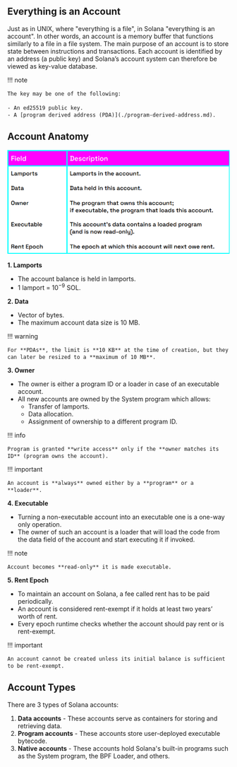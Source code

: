 ## Everything is an Account

Just as in UNIX, where "everything is a file", in Solana "everything is an account". In other words, an account is a memory buffer that functions similarly to a file in a file system. The main purpose of an account is to store state between instructions and transactions. Each account is identified by an address (a public key) and Solana’s account system can therefore be viewed as  key-value database.

!!! note

    The key may be one of the following:

    - An ed25519 public key.
    - A [program derived address (PDA)](./program-derived-address.md).

## Account Anatomy

![Account Layout](./../../images/account-layout.png)

**1. Lamports**

  - The account balance is held in lamports.
  - 1 lamport = 10<sup>−9</sup> SOL.

**2. Data**

  - Vector of bytes.
  - The maximum account data size is 10 MB.

!!! warning

    For **PDAs**, the limit is **10 KB** at the time of creation, but they can later be resized to a **maximum of 10 MB**.

**3. Owner**

  - The owner is either a program ID or a loader in case of an executable account.
  - All new accounts are owned by the System program which allows:
    -  Transfer of lamports.
    -  Data allocation.
    -  Assignment of ownership to a different program ID.

!!! info

    Program is granted **write access** only if the **owner matches its ID** (program owns the account).

!!! important

    An account is **always** owned either by a **program** or a **loader**.

**4. Executable**

  - Turning a non-executable account into an executable one is a one-way only operation.
  - The owner of such an account is a loader that will load the code from the data field of the account and start executing it if invoked.

!!! note

    Account becomes **read-only** it is made executable.

**5. Rent Epoch**

  - To maintain an account on Solana, a fee called rent has to be paid periodically.
  - An account is considered rent-exempt if it holds at least two years’ worth of rent.
  - Every epoch runtime checks whether the account should pay rent or is rent-exempt.

!!! important

    An account cannot be created unless its initial balance is sufficient to be rent-exempt.

## Account Types

There are 3 types of Solana accounts:

1. **Data accounts** - These accounts serve as containers for storing and retrieving data.
2. **Program accounts** - These accounts store user-deployed executable bytecode.
3. **Native accounts** - These accounts hold Solana's built-in programs such as the System program, the BPF Loader, and others.
